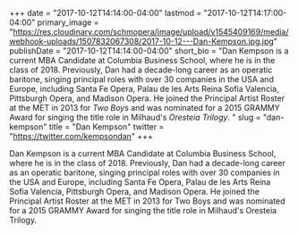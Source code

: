 +++
date = "2017-10-12T14:14:00-04:00"
lastmod = "2017-10-12T14:17:00-04:00"
primary_image = "https://res.cloudinary.com/schmopera/image/upload/v1545409169/media/webhook-uploads/1507832067308/2017-10-12---Dan-Kempson.jpg.jpg"
publishDate = "2017-10-12T14:14:00-04:00"
short_bio = "Dan Kempson is a current MBA Candidate at Columbia Business School, where  he is in the class of 2018. Previously, Dan had a decade-long career as an operatic baritone, singing principal roles with over 30 companies in the USA and Europe, including Santa Fe Opera, Palau de les Arts Reina Sofia Valencia, Pittsburgh Opera, and Madison Opera. He joined the Principal Artist Roster at the MET in 2013 for *Two Boys* and was nominated for a 2015 GRAMMY Award for singing the title role in Milhaud&#039;s *Oresteia Trilogy*. "
slug = "dan-kempson"
title = "Dan Kempson"
twitter = "https://twitter.com/kempsondan"
+++

Dan Kempson is a current MBA Candidate at Columbia Business School, where  he is in the class of 2018. Previously, Dan had a decade-long career as an operatic baritone, singing principal roles with over 30 companies in the USA and Europe, including Santa Fe Opera, Palau de les Arts Reina Sofia Valencia, Pittsburgh Opera, and Madison Opera. He joined the Principal Artist Roster at the MET in 2013 for Two Boys and was nominated for a 2015 GRAMMY Award for singing the title role in Milhaud's Oresteia Trilogy. 

